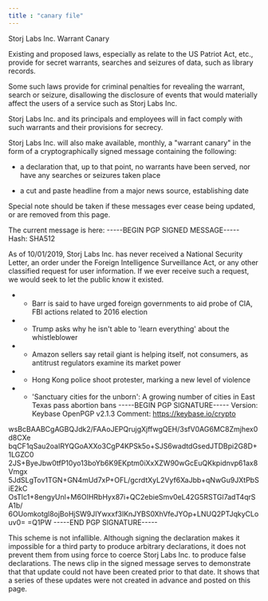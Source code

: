 ```yaml
---
title : "canary file"
---
```


Storj Labs Inc. Warrant Canary

Existing and proposed laws, especially as relate to the US Patriot Act, etc., provide for secret warrants,
searches and seizures of data, such as library records.

Some such laws provide for criminal penalties for revealing the warrant, search or seizure, disallowing the
disclosure of events that would materially affect the users of a service such as Storj Labs Inc.

Storj Labs Inc. and its principals and employees will in fact comply with such warrants and their provisions
for secrecy.

Storj Labs Inc. will also make available, monthly, a "warrant canary" in the form of a cryptographically signed
message containing the following:

- a declaration that, up to that point, no warrants have been served, nor have any searches or seizures
  taken place

- a cut and paste headline from a major news source, establishing date

Special note should be taken if these messages ever cease being updated, or are removed from this page.

The current message is here:
-----BEGIN PGP SIGNED MESSAGE-----
Hash: SHA512

As of 10/01/2019, Storj Labs Inc. has never received a National Security Letter, an order under the Foreign Intelligence
 Surveillance Act, or any other classified request for user information. If we ever receive such a request, we would
 seek to let the public know it existed.

- - Barr is said to have urged foreign governments to aid probe of CIA, FBI actions related to 2016 election
- - Trump asks why he isn't able to 'learn everything' about the whistleblower
- - Amazon sellers say retail giant is helping itself, not consumers, as antitrust regulators examine its market power
- - Hong Kong police shoot protester, marking a new level of violence
- - 'Sanctuary cities for the unborn': A growing number of cities in East Texas pass abortion bans
-----BEGIN PGP SIGNATURE-----
Version: Keybase OpenPGP v2.1.3
Comment: https://keybase.io/crypto

wsBcBAABCgAGBQJdk2/FAAoJEPQrujgXjffwgQEH/3sfV0AG6MC8Zmjhex0d8CXe
bqCF1qSau2oaIRYQGoAXXo3CgP4KPSk5o+SJS6wadtdGsedJTDBpi2G8D+1LGZC0
2JS+ByeJbw0tfP10yo13boYb6K9EKptm0iXxXZW90wGcEuQKkpidnvp61ax8Vmgx
5JdSLgTov1TGN+GN4mUd7xP+OFL/gcrdtXyL2Vyf6XaJbb+qNwGu9JXtPbSiE2kC
OsTlc1+8engyUnl+M6OIHRbHyx87i+QC2ebieSmv0eL42G5RSTGl7adT4qrSA1b/
6OUomkotgl8ojBoHjSW9JIYwxxf3lKnJYBS0XhVfeJYOp+LNUQ2PTJqkyCLouv0=
=Q1PW
-----END PGP SIGNATURE-----

This scheme is not infallible.  Although signing the declaration makes it impossible for a third party to produce
arbitrary declarations, it does not prevent them from using force to coerce Storj Labs Inc. to produce false
declarations. The news clip in the signed message serves to demonstrate that that update could not have been
created prior to that date.  It shows that a series of these updates were not created in advance and posted
on this page.
